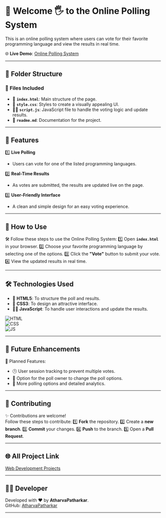 # 🧮 Welcome 🖐 to the Online Polling System

This is an online polling system where users can vote for their favorite programming language and view the results in real time.

🌐 **Live Demo**: [Online Polling System](https://atharvapatharkar.github.io/web-development-projects/Online%20Polling%20System/index.html) 

---

## 📂 Folder Structure

### 🔸 **Files Included**
- 📄 **`index.html`**: Main structure of the page.
- 🎨 **`style.css`**: Styles to create a visually appealing UI.
- 🧑‍💻 **`script.js`**: JavaScript file to handle the voting logic and update results.
- 📄 **`readme.md`**: Documentation for the project.

---

## 🌟 Features

1️⃣ **Live Polling**  
   - Users can vote for one of the listed programming languages.

2️⃣ **Real-Time Results**  
   - As votes are submitted, the results are updated live on the page.

3️⃣ **User-Friendly Interface**  
   - A clean and simple design for an easy voting experience.

---

## 🚀 How to Use

🛠️ Follow these steps to use the Online Polling System:
1️⃣ Open **`index.html`** in your browser.
2️⃣ Choose your favorite programming language by selecting one of the options.
3️⃣ Click the **"Vote"** button to submit your vote.
4️⃣ View the updated results in real time.

---

## 🛠️ Technologies Used

- 📄 **HTML5**: To structure the poll and results.
- 🎨 **CSS3**: To design an attractive interface.
- 🧑‍💻 **JavaScript**: To handle user interactions and update the results.

![HTML](https://img.shields.io/badge/html5%20-%23E34F26.svg?&style=for-the-badge&logo=html5&logoColor=white)  
![CSS](https://img.shields.io/badge/css3%20-%231572B6.svg?&style=for-the-badge&logo=css3&logoColor=white)  
![JS](https://img.shields.io/badge/javascript%20-%23323330.svg?&style=for-the-badge&logo=javascript&logoColor=%23F7DF1E)

---

## 🔮 Future Enhancements

📌 Planned Features:
- 🕒 User session tracking to prevent multiple votes.
- 📅 Option for the poll owner to change the poll options.
- 🌙 More polling options and detailed analytics.

---

## 🤝 Contributing

✨ Contributions are welcome!  
Follow these steps to contribute:
1️⃣ **Fork** the repository.
2️⃣ Create a **new branch**.
3️⃣ **Commit** your changes.
4️⃣ **Push** to the branch.
5️⃣ Open a **Pull Request**.

---

## 🌐 All Project Link

[Web Development Projects](https://atharvapatharkar.github.io/web-development-projects/)

---

## 🧑‍💻 Developer

Developed with ❤️ by **AtharvaPatharkar**.  
GitHub: [AtharvaPatharkar](https://github.com/AtharvaPatharkar)

---